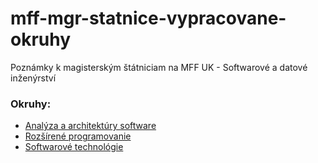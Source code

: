 # mff-mgr-statnice-vypracovane-okruhy
Poznámky k magisterským štátniciam na MFF UK - Softwarové a datové  inženýrství

### Okruhy:

* [Analýza a architektúry software](/analyza-a-architektury-software/zoznam-poziadaviek.md)
* [Rozšírené programovanie](/rozsirene-programovanie/zoznam-poziadaviek.md)
* [Softwarové technológie](/softwarove-technologie/zoznam-poziadaviek.md)
